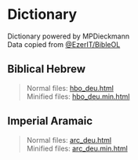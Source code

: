 # Dictionary
Dictionary powered by MPDieckmann\
Data copied from [@EzerIT/BibleOL](//github.com/EzerIT/BibleOL)

## Biblical Hebrew
> Normal files: [hbo_deu.html](heb_deu.html)\
> Minified files: [hbo_deu.min.html](heb_deu.min.html)

## Imperial Aramaic
> Normal files: [arc_deu.html](arc_deu.html)\
> Minified files: [arc_deu.min.html](arc_deu.min.html)
